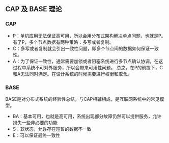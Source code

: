 ## CAP 及 BASE 理论

### CAP
- P：单机应用无法保证高可用，所以会用分布式架构解决单点问题，也就是P。有了P，多个节点数据有两种策略：多写或者复制。
- C：多写或者复制就会引出一致性问题，即多个节点间的数据如何保证一致性。
- A：为了保证一致性，通常需要加锁或者阻塞系统进行多节点确认协调，在这过程中系统不可对外服务，所以会带来可用性问题。
总之，在P的前提下，C和A无法同时满足。在设计系统的时候需要进行权衡和取舍。

### BASE
BASE是对分布式系统的经验性总结，与CAP相辅相成，是互联网系统中的常见模型。
- BA：基本可用，也就是高可用，系统出现部分故障仍然可以提供服务，允许损失一些非必要的功能
- S：软状态，允许存在短暂的数据不一致
- E：可以保证最终一致性
